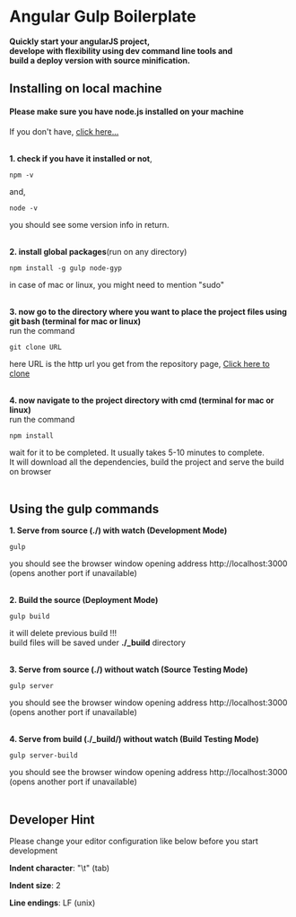 <h1>Angular Gulp Boilerplate</h1>

<b>Quickly start your angularJS project,<br>develope with flexibility using dev command line tools and<br>build a deploy version with source minification.</b>
<br>

<h2>Installing on local machine</h2>

<h4>Please make sure you have node.js installed on your machine</h4>
If you don't have, <a href="https://nodejs.org/" >click here...</a>
<br><br>


<b>1. check if you have it installed or not</b>,

	npm -v

and,

	node -v

you should see some version info in return.<br><br>

<b>2. install global packages</b>(run on any directory)

	npm install -g gulp node-gyp

in case of mac or linux, you might need to mention "sudo"<br><br>


<b>3. now go to the directory where you want to place the project files using git bash (terminal for mac or linux)</b><br>
run the command

	git clone URL

here URL is the http url you get from the repository page, <a href="https://github.com/tanmoythander/angular-gulp-boilerplate">Click here to clone</a><br><br>

<b>4. now navigate to the project directory with cmd (terminal for mac or linux)</b><br>
run the command

	npm install
	
wait for it to be completed. It usually takes 5-10 minutes to complete.<br>
It will download all the dependencies, build the project and serve the build on browser<br><br>

<h2>Using the gulp commands</h2>

<b>1. Serve from source (<b>./</b>) with watch (Development Mode)</b>

	gulp

you should see the browser window opening address http://localhost:3000 (opens another port if unavailable)<br><br>

<b>2. Build the source (Deployment Mode)</b>

	gulp build

it will delete previous build !!!<br>
build files will be saved under <b>./_build</b> directory<br><br>

<b>3. Serve from source (<b>./</b>) without watch (Source Testing Mode)</b>

	gulp server

you should see the browser window opening address http://localhost:3000 (opens another port if unavailable)<br><br>

<b>4. Serve from build (<b>./_build/</b>) without watch (Build Testing Mode)</b>

	gulp server-build

you should see the browser window opening address http://localhost:3000 (opens another port if unavailable)<br><br>

<h2>Developer Hint</h2>

Please change your editor configuration like below before you start development

<b>Indent character</b>: "\t" (tab)

<b>Indent size</b>: 2

<b>Line endings</b>: LF (unix)

